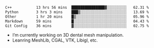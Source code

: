 <!--START_SECTION:waka-->

```txt
C++           13 hrs 56 mins  ███████████████▓░░░░░░░░░   62.31 %
Python        3 hrs 3 mins    ███▒░░░░░░░░░░░░░░░░░░░░░   13.69 %
Other         1 hr 20 mins    █▒░░░░░░░░░░░░░░░░░░░░░░░   05.96 %
Markdown      59 mins         █░░░░░░░░░░░░░░░░░░░░░░░░   04.43 %
Git Config    36 mins         ▓░░░░░░░░░░░░░░░░░░░░░░░░   02.75 %
```

<!--END_SECTION:waka-->

<!--
**0x11111111/0x11111111** is a ✨ _special_ ✨ repository because its `README.md` (this file) appears on your GitHub profile.

Here are some ideas to get you started:

- 🔭 I’m currently working on ...
- 🌱 I’m currently learning ...
- 👯 I’m looking to collaborate on ...
- 🤔 I’m looking for help with ...
- 💬 Ask me about ...
- 📫 How to reach me: ...
- 😄 Pronouns: ...
- ⚡ Fun fact: ...
-->
- I’m currently working on 3D dental mesh manipulation.
- Leanring MeshLib, CGAL, VTK, Libigl, etc.
